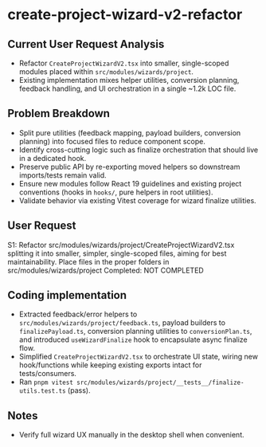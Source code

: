 # create-project-wizard-v2-refactor

## Current User Request Analysis
- Refactor `CreateProjectWizardV2.tsx` into smaller, single-scoped modules placed within `src/modules/wizards/project`.
- Existing implementation mixes helper utilities, conversion planning, feedback handling, and UI orchestration in a single ~1.2k LOC file.

## Problem Breakdown
- Split pure utilities (feedback mapping, payload builders, conversion planning) into focused files to reduce component scope.
- Identify cross-cutting logic such as finalize orchestration that should live in a dedicated hook.
- Preserve public API by re-exporting moved helpers so downstream imports/tests remain valid.
- Ensure new modules follow React 19 guidelines and existing project conventions (hooks in `hooks/`, pure helpers in root utilities).
- Validate behavior via existing Vitest coverage for wizard finalize utilities.

## User Request
S1: Refactor src/modules/wizards/project/CreateProjectWizardV2.tsx splitting it into smaller, simpler, single-scoped files, aiming for best maintainability. Place files in the proper folders in src/modules/wizards/project
Completed: NOT COMPLETED

## Coding implementation
- Extracted feedback/error helpers to `src/modules/wizards/project/feedback.ts`, payload builders to `finalizePayload.ts`, conversion planning utilities to `conversionPlan.ts`, and introduced `useWizardFinalize` hook to encapsulate async finalize flow.
- Simplified `CreateProjectWizardV2.tsx` to orchestrate UI state, wiring new hook/functions while keeping existing exports intact for tests/consumers.
- Ran `pnpm vitest src/modules/wizards/project/__tests__/finalize-utils.test.ts` (pass).

## Notes
- Verify full wizard UX manually in the desktop shell when convenient.
